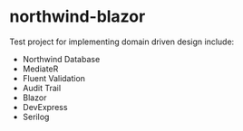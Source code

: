 # northwind-blazor

Test project for implementing domain driven design include:

 - Northwind Database
 - MediateR
 - Fluent Validation
 - Audit Trail
 - Blazor
 - DevExpress
 - Serilog

